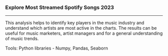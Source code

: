 ### Explore Most Streamed Spotify Songs 2023

<hr>

This analysis helps to identify key players in the music industry and understand which artists are most active in the charts. The results can be useful for music marketers, artist managers and for a general understanding of music trends.

Tools: Python libraries - Numpy, Pandas, Seaborn
